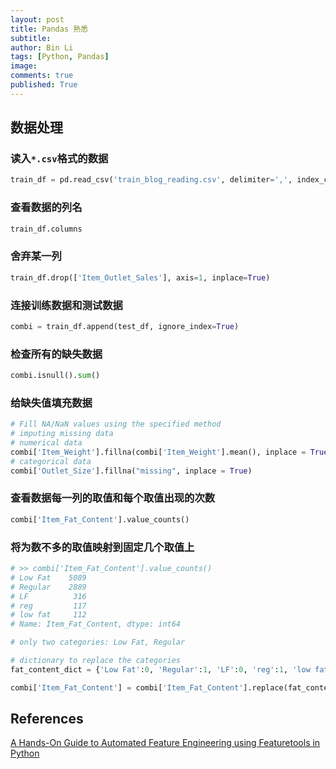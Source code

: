 ```yaml
---
layout: post
title: Pandas 熟悉
subtitle:
author: Bin Li
tags: [Python, Pandas]
image: 
comments: true
published: True
---
```


## 数据处理
### 读入`*.csv`格式的数据
```python
train_df = pd.read_csv('train_blog_reading.csv', delimiter=',', index_col='uid')
```

### 查看数据的列名
```python
train_df.columns
```

### 舍弃某一列
```python
train_df.drop(['Item_Outlet_Sales'], axis=1, inplace=True)
```

### 连接训练数据和测试数据
```python
combi = train_df.append(test_df, ignore_index=True)
```

### 检查所有的缺失数据
```python
combi.isnull().sum()
```

### 给缺失值填充数据
```python
# Fill NA/NaN values using the specified method
# imputing missing data
# numerical data
combi['Item_Weight'].fillna(combi['Item_Weight'].mean(), inplace = True)
# categorical data
combi['Outlet_Size'].fillna("missing", inplace = True)
```

### 查看数据每一列的取值和每个取值出现的次数
```python
combi['Item_Fat_Content'].value_counts()
```

### 将为数不多的取值映射到固定几个取值上
```python
# >> combi['Item_Fat_Content'].value_counts()
# Low Fat    5089
# Regular    2889
# LF          316
# reg         117
# low fat     112
# Name: Item_Fat_Content, dtype: int64

# only two categories: Low Fat, Regular

# dictionary to replace the categories
fat_content_dict = {'Low Fat':0, 'Regular':1, 'LF':0, 'reg':1, 'low fat':0}

combi['Item_Fat_Content'] = combi['Item_Fat_Content'].replace(fat_content_dict, regex=True)
```


## References
[A Hands-On Guide to Automated Feature Engineering using Featuretools in Python](https://www.analyticsvidhya.com/blog/2018/08/guide-automated-feature-engineering-featuretools-python/)